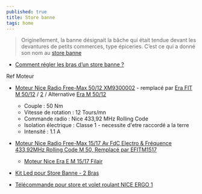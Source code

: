 ```yaml
---
published: true
title: Store banne
tags: home
---
```

> Originellement, la banne désignait la bâche qui était tendue devant les devantures de petits commerces, type épiceries. C’est ce qui a donné son nom au [store banne](https://www.bricoleurdudimanche.com/enquetes-et-dossiers/enquetes/store-banne-manuel-ou-electrique.html) 

- [Comment régler les bras d’un store banne ?](https://www.storespergolas.com/blog/comment-regler-les-bras-dun-store-banne/)

Ref Moteur
- [Moteur Nice Radio Free-Max 50/12 XM9300002](http://www.moteurdevolet.com/122246-moteur-nice-radio-free-max-50-12-av-fdc-electro-et-frequence-433-92mhz-rolling-code-m-50-sans-mds-remplace-par-efitm5012.html) - remplacé par [Era FIT M 50/12](https://www.piecevolet.com/qc/accueil/122240-moteur-nice-radio-era-fit-m-50-12-av-fdc-electro-et-frequence-433-92mhz-rolling-code-m-50-sans-mds.html) / [2](http://www.moteurdevolet.com/122240-moteur-nice-radio-era-fit-m-50-12-av-fdc-electro-et-frequence-433-92mhz-rolling-code-m-50-sans-mds.html?search_query=efitM50%2F12&results=2) / Alternative [Era M 50/12](http://www.moteurdevolet.com/121372-moteur-nice-filaire-era-m-50-12-av-fdc-manuels-m-50-sans-mds.html?search_query=Era+M+50%2F12&results=13) 
	- Couple : 50 Nm 
    - Vitesse de rotation : 12 Tours/mn
    - Commande radio : Nice 433,92 MHz Rolling Code
    - Isolation électrique : Classe 1 - necessite d'etre raccordé a la terre
    - Intensité : 1.1 A
    

- [Moteur Nice Radio Free-Max 15/17 Av FdC Electro & Fréquence 433,92MHz Rolling Code M 50, Remplacé par EFITM1517](http://www.moteurdevolet.com/122243-moteur-nice-radio-free-max-15-17-av-fdc-electro-et-frequence-433-92mhz-rolling-code-m-50-sans-mds-remplace-par-efitm1517.html)
	- [Moteur Nice Era E M 15/17 Filair](https://www.centpourcent-volet-roulant.fr/moteur-nice/moteur-nice-era-e-m-1517-filaire-1962)

- [Kit Led pour Store Banne - 2 Bras](https://www.ledworld.fr/p/2145-kit-led-store-banne-1-bras-sur-mesure.html#/2019_store_couleur_temperature_de_l_eclairage-blanc_chaud_3000k/2019_store_gestion_de_l_eclairage-non/2019_store_couleur_lineaire-alu/2019_store_longueur_lineaire_a-2_lineaires_de_60_cm_a/2019_store_2_bras_longueur_lineaire_b-2_lineaires_de_60_cm_b)

- [Télécommande pour store et volet roulant NICE ERGO 1](https://www.telecommandeonline.com/telecommande-portail-nice-ergo-1.html)

